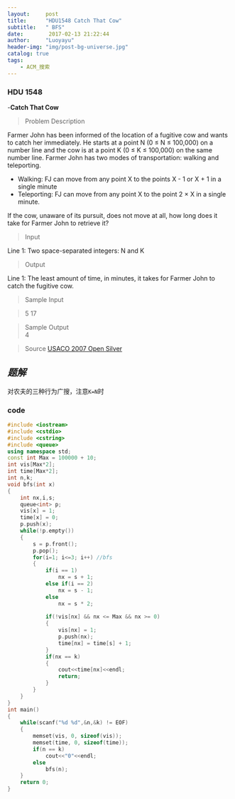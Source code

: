 ```yaml
---
layout:     post
title:      "HDU1548 Catch That Cow"
subtitle:   " BFS"
date:        2017-02-13 21:22:44
author:     "Luoyayu"
header-img: "img/post-bg-universe.jpg"
catalog: true
tags:
    - ACM_搜索
---
```


###   HDU 1548
   -<strong>Catch That Cow</strong>   

>   Problem Description       

Farmer John has been informed of the location of a fugitive cow and wants to catch her immediately. He starts at a point N (0 ≤ N ≤ 100,000) on a number line and the cow is at a point K (0 ≤ K ≤ 100,000) on the same number line. Farmer John has two modes of transportation: walking and teleporting.

* Walking: FJ can move from any point X to the points X - 1 or X + 1 in a single minute
* Teleporting: FJ can move from any point X to the point 2 × X in a single minute.

If the cow, unaware of its pursuit, does not move at all, how long does it take for Farmer John to retrieve it?

>  Input     

Line 1: Two space-separated integers: N and K

>   Output     

Line 1: The least amount of time, in minutes, it takes for Farmer John to catch the fugitive cow.
>  Sample Input  

>5 17  

>   Sample Output    
>4   

>Source
[USACO 2007 Open Silver](http://acm.hdu.edu.cn/search.php?field=problem&key=USACO+2007+Open+Silver&source=1&searchmode=source)

## *题解*
 对农夫的三种行为广搜，注意`K=N`时

### code

```cpp 
#include <iostream>
#include <cstdio> 
#include <cstring>
#include <queue>
using namespace std;
const int Max = 100000 + 10;
int vis[Max*2]; 
int time[Max*2]; 
int n,k;
void bfs(int x)
{
    int nx,i,s;
    queue<int> p;
    vis[x] = 1;
    time[x] = 0;
    p.push(x); 
    while(!p.empty())
    {
        s = p.front(); 
        p.pop(); 
        for(i=1; i<=3; i++) //bfs
        {
            if(i == 1) 
                nx = s + 1;
            else if(i == 2)
                nx = s - 1;
            else
                nx = s * 2;
            
            if(!vis[nx] && nx <= Max && nx >= 0) 
            {
                vis[nx] = 1;
                p.push(nx);
                time[nx] = time[s] + 1; 
            }
            if(nx == k)  
            {
                cout<<time[nx]<<endl;
                return;
            }
        }            
    }
}
int main()
{
    while(scanf("%d %d",&n,&k) != EOF)
    {
        memset(vis, 0, sizeof(vis));
        memset(time, 0, sizeof(time));
        if(n == k)
            cout<<"0"<<endl;
        else 
            bfs(n);
    }
    return 0;
}
```